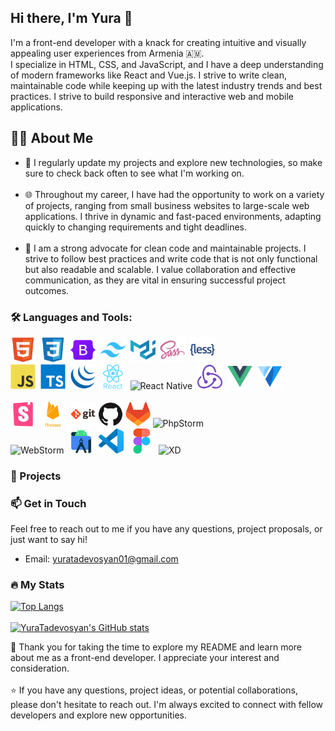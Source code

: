 ## Hi there, I'm Yura 👋

I'm a front-end developer with a knack for creating intuitive and visually appealing user experiences from Armenia 🇦🇲.
<br/>
I specialize in HTML, CSS, and JavaScript, and I have a deep understanding of modern frameworks like React and Vue.js. I strive to write clean, maintainable code while keeping up with the latest industry trends and best practices. I strive to build responsive and interactive web and mobile applications.

## :technologist: About Me

* 🔄 I regularly update my projects and explore new technologies, so make sure to check back often to see what I'm working on.
<br/><br/>
* 🌐 Throughout my career, I have had the opportunity to work on a variety of projects, ranging from small business websites to large-scale web applications. I thrive in dynamic and fast-paced environments, adapting quickly to changing requirements and tight deadlines.
<br/><br/>
* 🌟 I am a strong advocate for clean code and maintainable projects. I strive to follow best practices and write code that is not only functional but also readable and scalable. I value collaboration and effective communication, as they are vital in ensuring successful project outcomes.

### :hammer_and_wrench: Languages and Tools:
<div>
  <img src="https://github.com/devicons/devicon/blob/master/icons/html5/html5-original.svg" title="HTML5" alt="Html5" width="40" height="40"/>&nbsp;
  <img src="https://github.com/devicons/devicon/blob/master/icons/css3/css3-original.svg"  title="CSS3" alt="CSS" width="40" height="40"/>&nbsp;
  <img src="https://github.com/devicons/devicon/blob/master/icons/bootstrap/bootstrap-original.svg"  title="Bootstrap" alt="Bootstrap" width="40" height="40"/>&nbsp;
  <img src="https://github.com/devicons/devicon/blob/master/icons/tailwindcss/tailwindcss-plain.svg"  title="Tailwind CSS" alt="Tailwind CSS" width="40" height="40"/>&nbsp;
  <img src="https://github.com/devicons/devicon/blob/master/icons/materialui/materialui-original.svg" title="Material UI" alt="Material UI" width="40" height="40"/>&nbsp;
  <img src="https://github.com/devicons/devicon/blob/master/icons/sass/sass-original.svg" title="Sass" alt="Sass" width="40" height="40"/>&nbsp;
  <img src="https://github.com/devicons/devicon/blob/master/icons/less/less-plain-wordmark.svg" title="Less" alt="Less" width="40" height="40"/>&nbsp;
  <br/>
  <img src="https://github.com/devicons/devicon/blob/master/icons/javascript/javascript-original.svg" title="JavaScript" alt="JavaScript" width="40" height="40"/>&nbsp;
  <img src="https://github.com/devicons/devicon/blob/master/icons/typescript/typescript-original.svg" title="TypeScript" alt="TypeScript" width="40" height="40"/>&nbsp;
  <img src="https://github.com/devicons/devicon/blob/master/icons/jquery/jquery-original.svg" title="JQuery" alt="JQuery" width="40" height="40"/>&nbsp;
  <img src="https://github.com/devicons/devicon/blob/master/icons/react/react-original-wordmark.svg" title="React" alt="React" width="40" height="40"/>&nbsp;
  <img src="https://upload.wikimedia.org/wikipedia/commons/a/a7/React-icon.svg" title="React Native" alt="React Native" width="40" height="40"/>&nbsp;
  <img src="https://github.com/devicons/devicon/blob/master/icons/redux/redux-original.svg" title="Redux" alt="Redux " width="40" height="40"/>&nbsp;
  <img src="https://github.com/devicons/devicon/blob/master/icons/vuejs/vuejs-original.svg" title="Vue" alt="Vue" width="40" height="40"/>&nbsp;
  <img src="https://github.com/devicons/devicon/blob/master/icons/vuetify/vuetify-original.svg" title="Vuetify" alt="Vuetify" width="40" height="40"/>&nbsp;
  <br/>
  <br/>
  <img src="https://github.com/devicons/devicon/blob/master/icons/storybook/storybook-original.svg" title="Storybook" alt="Storybook" width="40" height="40"/>&nbsp;
  <img src="https://github.com/devicons/devicon/blob/master/icons/firebase/firebase-plain-wordmark.svg" title="Firebase" alt="Firebase" width="40" height="40"/>&nbsp;
  <img src="https://github.com/devicons/devicon/blob/master/icons/git/git-original-wordmark.svg" title="Git" **alt="Git" width="40" height="40"/>
  <img src="https://github.com/devicons/devicon/blob/master/icons/github/github-original.svg" title="GitHub" **alt="GitHub" width="40" height="40"/>
  <img src="https://github.com/devicons/devicon/blob/master/icons/gitlab/gitlab-original.svg" title="GitLab" **alt="GitLab" width="40" height="40"/>
  <img src="https://upload.wikimedia.org/wikipedia/commons/c/c9/PhpStorm_Icon.svg" title="PhpStorm" alt="PhpStorm" width="40" height="40"/>&nbsp;
  <br/>
  <img src="https://upload.wikimedia.org/wikipedia/commons/c/c0/WebStorm_Icon.svg" title="WebStorm" alt="WebStorm" width="40" height="40"/>&nbsp;
  <img src="https://github.com/devicons/devicon/blob/master/icons/androidstudio/androidstudio-original.svg" title="Android Studio" alt="Android Studio" width="40" height="40"/>&nbsp;
  <img src="https://github.com/devicons/devicon/blob/master/icons/vscode/vscode-original.svg" title="VS Code" alt="VS Code" width="40" height="40"/>&nbsp;
  <img src="https://github.com/devicons/devicon/blob/master/icons/figma/figma-original.svg" title="Figma" alt="Figma" width="40" height="40"/>&nbsp;
  <img src="https://upload.wikimedia.org/wikipedia/commons/c/c2/Adobe_XD_CC_icon.svg" title="XD" alt="XD" width="40" height="40"/>&nbsp;
</div>

### 🔭 Projects


### 📫 Get in Touch

Feel free to reach out to me if you have any questions, project proposals, or just want to say hi!

- Email: yuratadevosyan01@gmail.com

### :fire: My Stats
[![Top Langs](https://github-readme-stats.vercel.app/api/top-langs/?username=YuraTadevosyan&layout=compact)](https://github.com/anuraghazra/github-readme-stats)
<br/>
<br/>
[![YuraTadevosyan's GitHub stats](https://github-readme-stats.vercel.app/api?username=YuraTadevosyan)](https://github.com/anuraghazra/github-readme-stats)


🙌 Thank you for taking the time to explore my README and learn more about me as a front-end developer. I appreciate your interest and consideration.
<br/><br/>
⭐ If you have any questions, project ideas, or potential collaborations, please don't hesitate to reach out. I'm always excited to connect with fellow developers and explore new opportunities.
